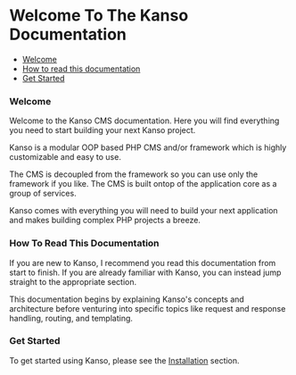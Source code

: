 # Welcome To The Kanso Documentation

* [Welcome](#welcome)
* [How to read this documentation](#how-to-read-this-documentation)
* [Get Started](#get-started)

### Welcome
Welcome to the Kanso CMS documentation. Here you will find everything you need to start building your next Kanso project.

Kanso is a modular OOP based PHP CMS and/or framework which is highly customizable and easy to use.

The CMS is decoupled from the framework so you can use only the framework if you like. The CMS is built ontop of the application core as a group of services.

Kanso comes with everything you will need to build your next application and makes building complex PHP projects a breeze.

### How To Read This Documentation
If you are new to Kanso, I recommend you read this documentation from start to finish. If you are already familiar with Kanso, you can instead jump straight to the appropriate section.

This documentation begins by explaining Kanso's concepts and architecture before venturing into specific topics like request and response handling, routing, and templating.

### Get Started
To get started using Kanso, please see the [Installation](/getting-started/installation) section.